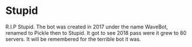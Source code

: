 # Stupid
R.I.P Stupid. The bot was created in 2017 under the name WaveBot, renamed to Pickle then to Stupid.
It got to see 2018 pass were it grew to 80 servers. It will be remembered for the terrible bot it was. 
